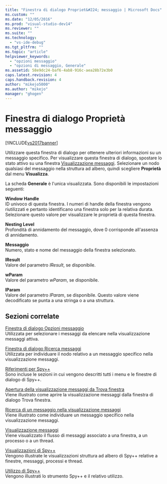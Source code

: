 ```yaml
---
title: "Finestra di dialogo Propriet&#224; messaggio | Microsoft Docs"
ms.custom: ""
ms.date: "12/05/2016"
ms.prod: "visual-studio-dev14"
ms.reviewer: ""
ms.suite: ""
ms.technology: 
  - "vs-ide-debug"
ms.tgt_pltfrm: ""
ms.topic: "article"
helpviewer_keywords: 
  - "opzioni messaggio"
  - "opzioni di messaggio, Generale"
ms.assetid: 58e9dc24-baf6-4ab8-916c-aea28b72e3b0
caps.latest.revision: 4
caps.handback.revision: 4
author: "mikejo5000"
ms.author: "mikejo"
manager: "ghogen"
---
```

# Finestra di dialogo Propriet&#224; messaggio
[!INCLUDE[vs2017banner](../code-quality/includes/vs2017banner.md)]

Utilizzare questa finestra di dialogo per ottenere ulteriori informazioni su un messaggio specifico.  Per visualizzare questa finestra di dialogo, spostare lo stato attivo su una finestra [Visualizzazione messaggi](../debugger/messages-view.md).  Selezionare un nodo qualsiasi del messaggio nella struttura ad albero, quindi scegliere **Proprietà** dal menu **Visualizza**.  
  
 La scheda **Generale** è l'unica visualizzata.  Sono disponibili le impostazioni seguenti:  
  
 **Window Handle**  
 ID univoco di questa finestra.  I numeri di handle della finestra vengono riutilizzati e pertanto identificano una finestra solo per la relativa durata.  Selezionare questo valore per visualizzare le proprietà di questa finestra.  
  
 **Nesting Level**  
 Profondità di annidamento del messaggio, dove 0 corrisponde all'assenza di annidamento.  
  
 **Messaggio**  
 Numero, stato e nome del messaggio della finestra selezionato.  
  
 **lResult**  
 Valore del parametro *lResult*, se disponibile.  
  
 **wParam**  
 Valore del parametro *wParam*, se disponibile.  
  
 **lParam**  
 Valore del parametro *lParam*, se disponibile.  Questo valore viene decodificato se punta a una stringa o a una struttura.  
  
## Sezioni correlate  
 [Finestra di dialogo Opzioni messaggio](../debugger/message-options-dialog-box.md)  
 Utilizzata per selezionare i messaggi da elencare nella visualizzazione messaggi attiva.  
  
 [Finestra di dialogo Ricerca messaggi](../debugger/message-search-dialog-box.md)  
 Utilizzata per individuare il nodo relativo a un messaggio specifico nella visualizzazione messaggi.  
  
 [Riferimenti per Spy\+\+](../debugger/spy-increment-reference.md)  
 Sono incluse le sezioni in cui vengono descritti tutti i menu e le finestre di dialogo di Spy\+\+.  
  
 [Apertura della visualizzazione messaggi da Trova finestra](_asug_choosing_message_options)  
 Viene illustrato come aprire la visualizzazione messaggi dalla finestra di dialogo Trova finestra.  
  
 [Ricerca di un messaggio nella visualizzazione messaggi](../debugger/how-to-search-for-a-message-in-messages-view.md)  
 Viene illustrato come individuare un messaggio specifico nella visualizzazione messaggi.  
  
 [Visualizzazione messaggi](../debugger/messages-view.md)  
 Viene visualizzato il flusso di messaggi associato a una finestra, a un processo o a un thread.  
  
 [Visualizzazioni di Spy\+\+](../debugger/spy-increment-views.md)  
 Vengono illustrate le visualizzazioni struttura ad albero di Spy\+\+ relative a finestre, messaggi, processi e thread.  
  
 [Utilizzo di Spy\+\+](../debugger/using-spy-increment.md)  
 Vengono illustrati lo strumento Spy\+\+ e il relativo utilizzo.